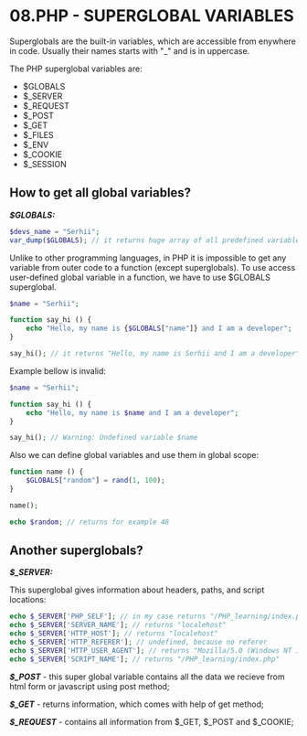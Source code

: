 # 08.PHP - SUPERGLOBAL VARIABLES

Superglobals are the built-in variables, which are accessible from enywhere in code. Usually their names starts with "_" and is in uppercase.

The PHP superglobal variables are:
- $GLOBALS
- $_SERVER
- $_REQUEST
- $_POST
- $_GET
- $_FILES
- $_ENV
- $_COOKIE
- $_SESSION

## How to get all global variables?

***$GLOBALS:***
```php
$devs_name = "Serhii";
var_dump($GLOBALS); // it returns huge array of all predefined variables and also all user-defined global scoped variables. That means, that $devs_name is also in this array
```

Unlike to other programming languages, in PHP it is impossible to get any variable from outer code to a function (except superglobals).
To use access user-defined global variable in a function, we have to use $GLOBALS superglobal.
```php
$name = "Serhii";

function say_hi () {
    echo "Hello, my name is {$GLOBALS["name"]} and I am a developer";
}

say_hi(); // it returns "Hello, my name is Serhii and I am a developer"
```
Example bellow is invalid:
```php
$name = "Serhii";

function say_hi () {
    echo "Hello, my name is $name and I am a developer";
}

say_hi(); // Warning: Undefined variable $name
```

Also we can define global variables and use them in global scope:
```php
function name () {
    $GLOBALS["random"] = rand(1, 100);
}

name();

echo $random; // returns for example 48
```

## Another superglobals?

***$_SERVER:***

This superglobal gives information about headers, paths, and script locations:
```php
echo $_SERVER['PHP_SELF']; // in my case returns "/PHP_learning/index.php"
echo $_SERVER['SERVER_NAME']; // returns "localehost"
echo $_SERVER['HTTP_HOST']; // returns "localehost"
echo $_SERVER['HTTP_REFERER']; // undefined, because no referer
echo $_SERVER['HTTP_USER_AGENT']; // returns "Mozilla/5.0 (Windows NT 10.0; Win64; x64) AppleWebKit/537.36 (KHTML, like Gecko) Chrome/120.0.0.0 Safari/537.36"
echo $_SERVER['SCRIPT_NAME']; // returns "/PHP_learning/index.php"
```

***$_POST*** - this super global variable contains all the data we recieve from html form or javascript using post method;

***$_GET*** - returns information, which comes with help of get method;

***$_REQUEST*** - contains all information from $_GET, $_POST and $_COOKIE;

